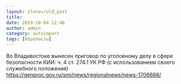 ```yaml
---
layout: zlonov/old_post
title: 
date: 2019-10-04 12:40
author: admin
category: autoimport
tags: [Коропосты]
---
```


Во Владивостоке вынесен приговор по уголовному делу в сфере безопасности КИИ: ч. 4 ст. 274.1 УК РФ (с использованием своего служебного положения) <a href="https://genproc.gov.ru/smi/news/regionalnews/news-1706688/">https://genproc.gov.ru/smi/news/regionalnews/news-1706688/</a>

